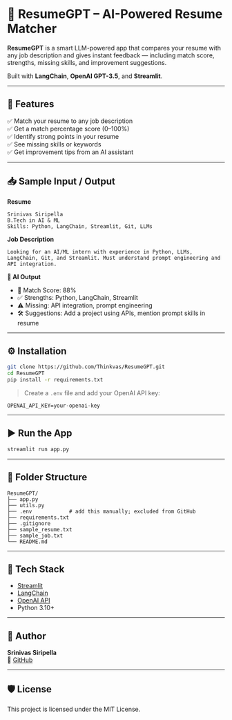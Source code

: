 # 📄 ResumeGPT – AI-Powered Resume Matcher

**ResumeGPT** is a smart LLM-powered app that compares your resume with any job description and gives instant feedback — including match score, strengths, missing skills, and improvement suggestions.

Built with **LangChain**, **OpenAI GPT-3.5**, and **Streamlit**.

---

## 🚀 Features

✅ Match your resume to any job description  
✅ Get a match percentage score (0–100%)  
✅ Identify strong points in your resume  
✅ See missing skills or keywords  
✅ Get improvement tips from an AI assistant



---

## 📥 Sample Input / Output

**Resume**
```
Srinivas Siripella  
B.Tech in AI & ML  
Skills: Python, LangChain, Streamlit, Git, LLMs  
```

**Job Description**
```
Looking for an AI/ML intern with experience in Python, LLMs, LangChain, Git, and Streamlit. Must understand prompt engineering and API integration.
```

**🧠 AI Output**
- 🔢 Match Score: 88%  
- ✅ Strengths: Python, LangChain, Streamlit  
- ⚠️ Missing: API integration, prompt engineering  
- 🛠 Suggestions: Add a project using APIs, mention prompt skills in resume

---

## ⚙️ Installation

```bash
git clone https://github.com/Thinkvas/ResumeGPT.git
cd ResumeGPT
pip install -r requirements.txt
```

> Create a `.env` file and add your OpenAI API key:
```
OPENAI_API_KEY=your-openai-key
```

---

## ▶️ Run the App

```bash
streamlit run app.py
```

---

## 📁 Folder Structure

```
ResumeGPT/
├── app.py
├── utils.py
├── .env            # add this manually; excluded from GitHub
├── requirements.txt
├── .gitignore
├── sample_resume.txt
├── sample_job.txt
└── README.md
```

---

## 🧠 Tech Stack

- [Streamlit](https://streamlit.io/)
- [LangChain](https://www.langchain.com/)
- [OpenAI API](https://platform.openai.com/)
- Python 3.10+

---

## 💼 Author

**Srinivas Siripella**  
🔗 [GitHub](https://github.com/Thinkvas)

---

## 🛡 License

This project is licensed under the MIT License.
